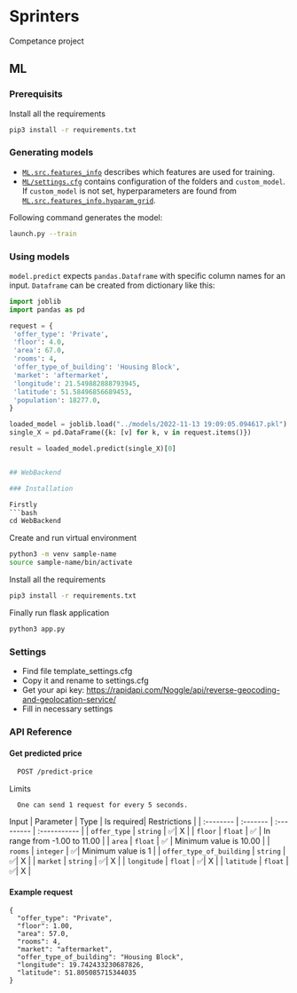 # Sprinters

Competance project

## ML

### Prerequisits

Install all the requirements

```bash
pip3 install -r requirements.txt
```

### Generating models

- [`ML.src.features_info`](ML/src/features_info.py) describes which features are used for training.
- [`ML/settings.cfg`](ML/settings.cfg) contains configuration of the folders and `custom_model`. If `custom_model` is not set, hyperparameters are found from [`ML.src.features_info.hyparam_grid`](ML/src/features_info.py).

Following command generates the model:

```bash
launch.py --train
```

### Using models

`model.predict` expects `pandas.Dataframe` with specific column names for an input. `Dataframe` can be created from dictionary like this:

```python
import joblib
import pandas as pd

request = {
 'offer_type': 'Private',
 'floor': 4.0,
 'area': 67.0,
 'rooms': 4,
 'offer_type_of_building': 'Housing Block',
 'market': 'aftermarket',
 'longitude': 21.549882888793945,
 'latitude': 51.58496856689453,
 'population': 18277.0,
}

loaded_model = joblib.load("../models/2022-11-13 19:09:05.094617.pkl")
single_X = pd.DataFrame({k: [v] for k, v in request.items()})

result = loaded_model.predict(single_X)[0]


## WebBackend

### Installation

Firstly
```bash
cd WebBackend
```
Create and run virtual environment

```bash
python3 -m venv sample-name
source sample-name/bin/activate
```
Install all the requirements
```bash
pip3 install -r requirements.txt
```
Finally run flask application
```bash
python3 app.py
```

### Settings
- Find file template_settings.cfg
- Copy it and rename to settings.cfg
- Get your api key: https://rapidapi.com/Noggle/api/reverse-geocoding-and-geolocation-service/
- Fill in necessary settings

### API Reference

#### Get predicted price

```bash
  POST /predict-price
```
Limits
```
  One can send 1 request for every 5 seconds.
```
Input
| Parameter | Type     | Is required| Restrictions  |
| :-------- | :------- | :--------- | :----------- |
| `offer_type` | `string` | ✅| X |
| `floor` | `float` | ✅  | In range from -1.00 to 11.00 |
| `area` | `float` | ✅  | Minimum value is 10.00 |
| `rooms` | `integer` | ✅| Minimum value is 1 |
| `offer_type_of_building` | `string` | ✅| X |
| `market` | `string` | ✅| X |
| `longitude` | `float` | ✅| X |
| `latitude` | `float` | ✅| X |

#### Example request

```http
{
  "offer_type": "Private",
  "floor": 1.00,
  "area": 57.0,
  "rooms": 4,
  "market": "aftermarket",
  "offer_type_of_building": "Housing Block",
  "longitude": 19.742433230687826,
  "latitude": 51.805085715344035
}
```
